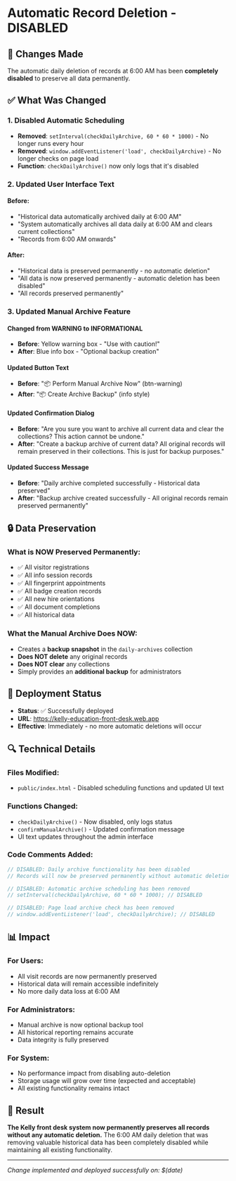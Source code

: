 # Automatic Record Deletion - DISABLED

## 🛑 Changes Made

The automatic daily deletion of records at 6:00 AM has been **completely disabled** to preserve all data permanently.

## ✅ What Was Changed

### 1. **Disabled Automatic Scheduling**
- **Removed**: `setInterval(checkDailyArchive, 60 * 60 * 1000)` - No longer runs every hour
- **Removed**: `window.addEventListener('load', checkDailyArchive)` - No longer checks on page load
- **Function**: `checkDailyArchive()` now only logs that it's disabled

### 2. **Updated User Interface Text**

#### **Before:**
- "Historical data automatically archived daily at 6:00 AM"
- "System automatically archives all data daily at 6:00 AM and clears current collections"
- "Records from 6:00 AM onwards"

#### **After:**
- "Historical data is preserved permanently - no automatic deletion"
- "All data is now preserved permanently - automatic deletion has been disabled"
- "All records preserved permanently"

### 3. **Updated Manual Archive Feature**

#### **Changed from WARNING to INFORMATIONAL**
- **Before**: Yellow warning box - "Use with caution!"
- **After**: Blue info box - "Optional backup creation"

#### **Updated Button Text**
- **Before**: "📦 Perform Manual Archive Now" (btn-warning)
- **After**: "📦 Create Archive Backup" (info style)

#### **Updated Confirmation Dialog**
- **Before**: "Are you sure you want to archive all current data and clear the collections? This action cannot be undone."
- **After**: "Create a backup archive of current data? All original records will remain preserved in their collections. This is just for backup purposes."

#### **Updated Success Message**
- **Before**: "Daily archive completed successfully - Historical data preserved"
- **After**: "Backup archive created successfully - All original records remain preserved permanently"

## 🔒 Data Preservation

### **What is NOW Preserved Permanently:**
- ✅ All visitor registrations
- ✅ All info session records
- ✅ All fingerprint appointments
- ✅ All badge creation records
- ✅ All new hire orientations
- ✅ All document completions
- ✅ All historical data

### **What the Manual Archive Does NOW:**
- Creates a **backup snapshot** in the `daily-archives` collection
- **Does NOT delete** any original records
- **Does NOT clear** any collections
- Simply provides an **additional backup** for administrators

## 🚀 Deployment Status

- **Status**: ✅ Successfully deployed
- **URL**: https://kelly-education-front-desk.web.app
- **Effective**: Immediately - no more automatic deletions will occur

## 🔍 Technical Details

### **Files Modified:**
- `public/index.html` - Disabled scheduling functions and updated UI text

### **Functions Changed:**
- `checkDailyArchive()` - Now disabled, only logs status
- `confirmManualArchive()` - Updated confirmation message
- UI text updates throughout the admin interface

### **Code Comments Added:**
```javascript
// DISABLED: Daily archive functionality has been disabled
// Records will now be preserved permanently without automatic deletion

// DISABLED: Automatic archive scheduling has been removed
// setInterval(checkDailyArchive, 60 * 60 * 1000); // DISABLED

// DISABLED: Page load archive check has been removed
// window.addEventListener('load', checkDailyArchive); // DISABLED
```

## 📊 Impact

### **For Users:**
- All visit records are now permanently preserved
- Historical data will remain accessible indefinitely
- No more daily data loss at 6:00 AM

### **For Administrators:**
- Manual archive is now optional backup tool
- All historical reporting remains accurate
- Data integrity is fully preserved

### **For System:**
- No performance impact from disabling auto-deletion
- Storage usage will grow over time (expected and acceptable)
- All existing functionality remains intact

## 🎯 Result

**The Kelly front desk system now permanently preserves all records without any automatic deletion.** The 6:00 AM daily deletion that was removing valuable historical data has been completely disabled while maintaining all existing functionality.

---

*Change implemented and deployed successfully on: $(date)*